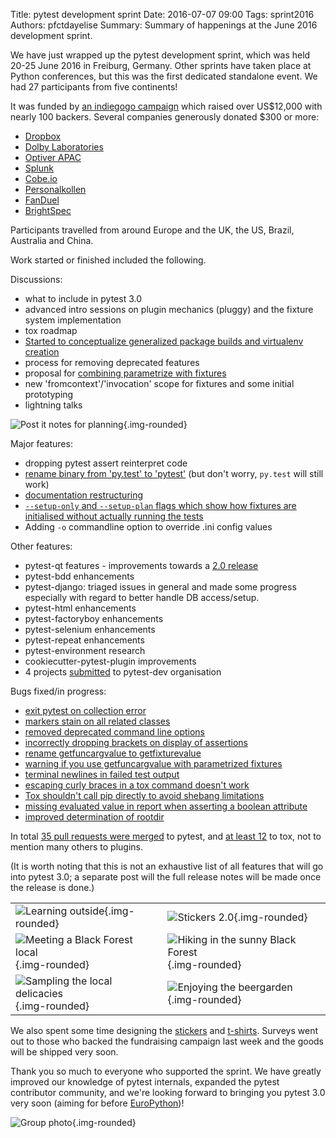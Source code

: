 Title: pytest development sprint
Date: 2016-07-07 09:00
Tags: sprint2016
Authors: pfctdayelise
Summary: Summary of happenings at the June 2016 development sprint.


We have just wrapped up the pytest development sprint, which was held 20-25 June 2016 in Freiburg, Germany. Other sprints have taken place at Python conferences, but this was the first dedicated standalone event. We had 27 participants from five continents!

It was funded by [an indiegogo campaign](https://www.indiegogo.com/projects/python-testing-sprint-mid-2016#/) which raised over US$12,000 with nearly 100 backers. Several companies generously donated $300 or more:

* [Dropbox](https://www.dropbox.com/home)
* [Dolby Laboratories](http://www.dolby.com/)
* [Optiver APAC](http://www.optiver.com/sydney/)
* [Splunk](http://www.splunk.com/)
* [Cobe.io](https://cobe.io/)
* [Personalkollen](https://personalkollen.se/)
* [FanDuel](https://www.fanduel.com/)
* [BrightSpec](http://brightspec.com/)

Participants travelled from around Europe and the UK, the US, Brazil, Australia and China.

Work started or finished included the following.

Discussions:

* what to include in pytest 3.0
* advanced intro sessions on plugin mechanics (pluggy) and the fixture system implementation
* tox roadmap
* [Started to conceptualize generalized package builds and virtualenv creation](https://bitbucket.org/hpk42/tox/issues/338/generalize-package-builds-and-virtualenv)
* process for removing deprecated features
* proposal for [combining parametrize with fixtures](https://github.com/pytest-dev/pytest/pull/1660)
* new 'fromcontext'/'invocation' scope for fixtures and some initial prototyping  
* lightning talks

![Post it notes for planning]({attach}images/sprint_postits.jpg){.img-rounded}

Major features:

* dropping pytest assert reinterpret code
* [rename binary from 'py.test' to 'pytest'](https://github.com/pytest-dev/pytest/issues/1629) (but don't worry, ``py.test`` will still work)
* [documentation restructuring](https://github.com/pytest-dev/pytest/wiki/Docs-refactor)
* [``--setup-only`` and ``--setup-plan`` flags which show how fixtures are initialised without actually running the tests](https://github.com/pytest-dev/pytest/pull/1647)
* Adding ``-o`` commandline option to override .ini config values

Other features:

* pytest-qt features - improvements towards a [2.0 release](https://github.com/pytest-dev/pytest-qt/blob/master/CHANGELOG.rst)
* pytest-bdd enhancements
* pytest-django: triaged issues in general and made some progress especially with regard to better handle DB access/setup.
* pytest-html enhancements
* pytest-factoryboy enhancements
* pytest-selenium enhancements
* pytest-repeat enhancements
* pytest-environment research
* cookiecutter-pytest-plugin improvements
* 4 projects [submitted](http://pytest.org/latest/contributing.html#submitting-plugins-to-pytest-dev) to pytest-dev organisation

Bugs fixed/in progress:

* [exit pytest on collection error](https://github.com/pytest-dev/pytest/issues/1421)
* [markers stain on all related classes](https://github.com/pytest-dev/pytest/issues/568)
* [removed deprecated command line options](https://github.com/pytest-dev/pytest/issues/1657)
* [incorrectly dropping brackets on display of assertions](https://github.com/pytest-dev/pytest/issues/925)
* [rename getfuncargvalue to getfixturevalue](https://github.com/pytest-dev/pytest/issues/1625)
* [warning if you use getfuncargvalue with parametrized fixtures](https://github.com/pytest-dev/pytest/issues/460)
* [terminal newlines in failed test output](https://github.com/pytest-dev/pytest/issues/1553)
* [escaping curly braces in a tox command doesn't work](https://bitbucket.org/hpk42/tox/issues/212)
* [Tox shouldn't call pip directly to avoid shebang limitations](https://bitbucket.org/hpk42/tox/issues/66)
* [missing evaluated value in report when asserting a boolean attribute](https://github.com/pytest-dev/pytest/issues/1503)
* [improved determination of rootdir](https://github.com/pytest-dev/pytest/pull/1621)


In total [35 pull requests were merged](https://github.com/pytest-dev/pytest/pulls?utf8=%E2%9C%93&q=is%3Apr%20is%3Amerged%20updated%3A2016-06-20..2016-06-27%20) to pytest, and [at least 12](https://bitbucket.org/hpk42/tox/pull-requests/?state=MERGED) to tox, not to mention many others to plugins.

(It is worth noting that this is not an exhaustive list of all features that will go into pytest 3.0; a separate post will the full release notes will be made once the release is done.)

|   | |
| ------------- | ------------- |
| ![Learning outside]({attach}images/sprint_workingoutside.jpg){.img-rounded} | ![Stickers 2.0]({attach}images/sprint_stickers.jpg){.img-rounded}   |
| ![Meeting a Black Forest local]({attach}images/sprint_horse.jpg){.img-rounded}  | ![Hiking in the sunny Black Forest]({attach}images/sprint_hiking.jpg){.img-rounded}    |
| ![Sampling the local delicacies]({attach}images/sprint_cake.jpg){.img-rounded} | ![Enjoying the beergarden]({attach}images/sprint_beergarden.jpg){.img-rounded} |


We also spent some time designing the [stickers](https://twitter.com/pytestdotorg/status/745528947736092672) and [t-shirts](https://github.com/kvas-it/pytest-design/blob/master/tshirt_example.png). Surveys went out to those who backed the fundraising campaign last week and the goods will be shipped very soon.

Thank you so much to everyone who supported the sprint. We have greatly improved our knowledge of pytest internals, expanded the pytest contributor community, and we're looking forward to bringing you pytest 3.0 very soon (aiming for before [EuroPython](https://ep2016.europython.eu/conference/talks/pytest-30))!

![Group photo]({attach}images/sprint_group.jpg){.img-rounded}